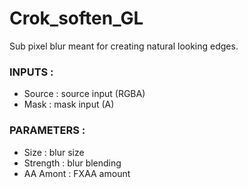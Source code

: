 # Crok_soften_GL

Sub pixel blur meant for creating natural looking edges.

### INPUTS :
- Source : source input (RGBA)
- Mask : mask input (A)


### PARAMETERS :
- Size : blur size
- Strength : blur blending
- AA Amont : FXAA amount